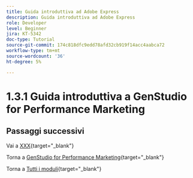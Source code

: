 ```yaml
---
title: Guida introduttiva ad Adobe Express
description: Guida introduttiva ad Adobe Express
role: Developer
level: Beginner
jira: KT-5342
doc-type: Tutorial
source-git-commit: 174c818dfc9edd78afd32cb919f14acc4aabca72
workflow-type: tm+mt
source-wordcount: '36'
ht-degree: 5%

---
```


# 1.3.1 Guida introduttiva a GenStudio for Performance Marketing

## Passaggi successivi

Vai a [XXX](./ex1.md){target="_blank"}

Torna a [GenStudio for Performance Marketing](./genstudio.md){target="_blank"}

Torna a [Tutti i moduli](./../../../overview.md){target="_blank"}
